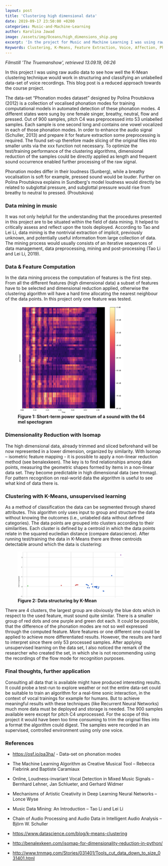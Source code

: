 ```yaml
---
layout: post
title: 'Clustering high dimensional data'
date: 2019-09-17 23:50:00 +0200
categories: Music-and-Machine-Learning
author: Karolina Jawad
image: /assets/img/Oceans/high_dimensions_ship.png
excerpt: 'In the project for Music and Machine Learning I was using raw audio data to see how well the K-Mean clustering technique would work for structuring and classifying an unlabelled data-set of voice recordings. '
Keywords: Clustering, K-Means, Feature Extraction, Voice, Affection, Phonation, Creativity, Vowels, Data Mining, Unsupervised Learning, Vocal Training, Mel Spektrogram
---
```


 _Filmstill 'The Truemanshow', retrieved 13.09.19, 06:26_


In this project I was using raw audio data to see how well the K-Mean clustering technique would work in structuring and classifying an unlabelled data-set of voice recordings. This blog post is a reduced approach towards the course project. 

The data-set “Phonation modes dataset” designed by Polina Proutskova (2012) is a collection of vocalised phonation modes for training computational models in automated detection of these phonation modes. 4 different states were sung by one female singer, breathy, neutral, flow and pressed. Out of 900 samples, pitch C4 was preprocessed into 53 unlabelled samples. Each sample is one second long and contains one vowel vocalized in each of those phonation modes. In order to enhance the audio signal (Schuller, 2013) and prepare it for feature extraction some preprocessing is required. The found set-up therefore made slicing of the original files into smaller units via the xxx function not necessary. To optimize the test/training performance of the clustering algorithms, dimensional reduction of the samples could be directly applied as length and frequent sound occurrence enabled further processing of the raw signal. 

Phonation modes differ in their loudness (Sunberg), while a breathy vocalisation is soft for example, pressed sound would be louder. Further on Polina Proutskova explains in Sundberg's model loudness would directly be related to subglottal pressure, and subglottal pressure would rise from breathy to neutral to pressed. (Proutskova)


### Data mining in music
It was not only helpfull for the understanding that the procedures presented in this project are to be situated within the field of data mining. It helped to critically assess and reflect upon the tools deployed. According to Tao and Lei Li, data mining is the nontrivial extraction of implicit, previously unknown, and potentially useful information from large collection of data. The mining process would usually consists of an iterative sequences of data management, data preprocessing, mining and post-processing (Tao Li and Lei Li, 2019). 


### Data & Feature Computation
In the data mining process the computation of features is the first step. From all the different features (high dimensional data) a subset of features have to be selected and dimensional reduction applied, otherwise the clustering algorithm will have a hard time allocating the nearest neighbour of the data points. In this project only one feature was tested.

<figure>
<img src="/assets/img/Oceans/features.png" width = "80%" align="center" />
<figcaption><strong> Figure 1: Short-term power spectrum of a sound with the 64 mel spectogram</strong></figcaption>
</figure>


### Dimensionality Reduction with Isomap
The high dimensional data, already trimmed and sliced beforehand will be now represented in a lower dimension, organized by similarity. With Isomap – isometric feature mapping - it is possible to apply a non-linear reduction method (see benalexkeen). The key is to find relationships among data points, measuring the geometric shapes formed by items in a non-linear data set. They become predictable in high dimensional data (see trnmag). For pattern recognition on real-world data the algorithm is useful to see what kind of data there is. 


### Clustering with K-Means, unsupervised learning
As a method of classification the data can be segmented through shared attributes. This algorithm only uses input to group and structure the data without knowing the outcomes (i.e., unlabeled data without defined categories). The data points are grouped into clusters according to their similarities. Each cluster is defined by a centroid in which the data points relate  in the squared eucledian distance (compare datascience). 
After running test/training the data in K-Means there are three centroids detectable around which the data is clustering:

<figure>
<img src="/assets/img/Oceans/clustering.png" width = "80%" align="center" />
<figcaption><strong>Figure 2: Data structuring by K-Mean</strong></figcaption>
</figure>

There are 4 clusters, the largest group are obviously the blue dots which in respect to the used feature, must sound quite similar. There is a smaller group of red dots and one purple and green dot each. 
It could be possible, that the difference of the phonation modes are not so well expressed through the computed feature. More features or one different one could be applied to achieve more differentiated results. However, the results are hard to interpret since there only 53 processed samples. After applying unsupervised learning on the data set, I also noticed the remark of the researcher who created the set, in which she is not recommending using the recordings of the flow mode for recognition purposes. 


### Final thoughts, further application
Consulting all data that is available might have produced interesting results. It could probe a test-run to explore weather or not the entire data-set could be suitable to train an algorithm for a real-time sonic interaction, in the context of vocal trainings for example for humans. But to achieve meaningful results with these techniques (like Recurrent Neural Networks) much more data must be deployed and storage is needed. The 900 samples available were except for pitch C4 unprocessed. For the scope of this project it would have been too time consuming to trim the original files into a format the algorithm could digest. The samples were recorded in an supervised, controlled environment using only one voice. 


### References
* https://osf.io/pa3ha/ - Data-set on phonation modes

* The Machine Learning Algorithm as Creative Musical Tool – Rebecca Fiebrink and Baptiste Caramiaux  

* Online, Loudness-invariant Vocal Detection in Mixed Music Signals – Bernhard Lehner, Jan Schlueter, and Gerhard Widmer  

* Mechanisms of Artistic Creativity in Deep Learning Neural Networks – Lonce Wyse  

* Music Data Mining: An Introduction – Tao Li and Lei Li  

* Chain of Audio Processing and Audio Data in Intelligent Audio Analysis – Björn W. Schuller  

* https://www.datascience.com/blog/k-means-clustering  

* http://benalexkeen.com/isomap-for-dimensionality-reduction-in-python/  

* http://www.trnmag.com/Stories/031401/Tools_cut_data_down_to_size_031401.html  
